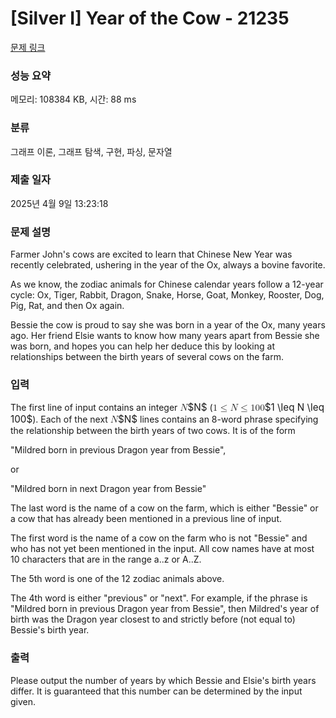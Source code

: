 # [Silver I] Year of the Cow - 21235 

[문제 링크](https://www.acmicpc.net/problem/21235) 

### 성능 요약

메모리: 108384 KB, 시간: 88 ms

### 분류

그래프 이론, 그래프 탐색, 구현, 파싱, 문자열

### 제출 일자

2025년 4월 9일 13:23:18

### 문제 설명

<p>Farmer John's cows are excited to learn that Chinese New Year was recently celebrated, ushering in the year of the Ox, always a bovine favorite.</p>

<p>As we know, the zodiac animals for Chinese calendar years follow a 12-year cycle: Ox, Tiger, Rabbit, Dragon, Snake, Horse, Goat, Monkey, Rooster, Dog, Pig, Rat, and then Ox again.</p>

<p>Bessie the cow is proud to say she was born in a year of the Ox, many years ago. Her friend Elsie wants to know how many years apart from Bessie she was born, and hopes you can help her deduce this by looking at relationships between the birth years of several cows on the farm.</p>

### 입력 

 <p>The first line of input contains an integer <mjx-container class="MathJax" jax="CHTML" style="font-size: 109%; position: relative;"><mjx-math class="MJX-TEX" aria-hidden="true"><mjx-mi class="mjx-i"><mjx-c class="mjx-c1D441 TEX-I"></mjx-c></mjx-mi></mjx-math><mjx-assistive-mml unselectable="on" display="inline"><math xmlns="http://www.w3.org/1998/Math/MathML"><mi>N</mi></math></mjx-assistive-mml><span aria-hidden="true" class="no-mathjax mjx-copytext">$N$</span></mjx-container> (<mjx-container class="MathJax" jax="CHTML" style="font-size: 109%; position: relative;"><mjx-math class="MJX-TEX" aria-hidden="true"><mjx-mn class="mjx-n"><mjx-c class="mjx-c31"></mjx-c></mjx-mn><mjx-mo class="mjx-n" space="4"><mjx-c class="mjx-c2264"></mjx-c></mjx-mo><mjx-mi class="mjx-i" space="4"><mjx-c class="mjx-c1D441 TEX-I"></mjx-c></mjx-mi><mjx-mo class="mjx-n" space="4"><mjx-c class="mjx-c2264"></mjx-c></mjx-mo><mjx-mn class="mjx-n" space="4"><mjx-c class="mjx-c31"></mjx-c><mjx-c class="mjx-c30"></mjx-c><mjx-c class="mjx-c30"></mjx-c></mjx-mn></mjx-math><mjx-assistive-mml unselectable="on" display="inline"><math xmlns="http://www.w3.org/1998/Math/MathML"><mn>1</mn><mo>≤</mo><mi>N</mi><mo>≤</mo><mn>100</mn></math></mjx-assistive-mml><span aria-hidden="true" class="no-mathjax mjx-copytext">$1 \leq N \leq 100$</span></mjx-container>). Each of the next <mjx-container class="MathJax" jax="CHTML" style="font-size: 109%; position: relative;"><mjx-math class="MJX-TEX" aria-hidden="true"><mjx-mi class="mjx-i"><mjx-c class="mjx-c1D441 TEX-I"></mjx-c></mjx-mi></mjx-math><mjx-assistive-mml unselectable="on" display="inline"><math xmlns="http://www.w3.org/1998/Math/MathML"><mi>N</mi></math></mjx-assistive-mml><span aria-hidden="true" class="no-mathjax mjx-copytext">$N$</span></mjx-container> lines contains an 8-word phrase specifying the relationship between the birth years of two cows. It is of the form</p>

<p>"Mildred born in previous Dragon year from Bessie",</p>

<p>or</p>

<p>"Mildred born in next Dragon year from Bessie"</p>

<p>The last word is the name of a cow on the farm, which is either "Bessie" or a cow that has already been mentioned in a previous line of input.</p>

<p>The first word is the name of a cow on the farm who is not "Bessie" and who has not yet been mentioned in the input. All cow names have at most 10 characters that are in the range a..z or A..Z.</p>

<p>The 5th word is one of the 12 zodiac animals above.</p>

<p>The 4th word is either "previous" or "next". For example, if the phrase is "Mildred born in previous Dragon year from Bessie", then Mildred's year of birth was the Dragon year closest to and strictly before (not equal to) Bessie's birth year.</p>

### 출력 

 <p>Please output the number of years by which Bessie and Elsie's birth years differ. It is guaranteed that this number can be determined by the input given.</p>


